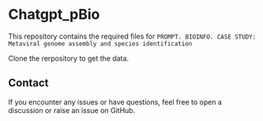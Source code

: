 # Chatgpt_pBio

This repository contains the required files for `PROMPT. BIOINFO. CASE STUDY: Metaviral genome assembly and species identification`

Clone the rerpository to get the data.


## Contact
If you encounter any issues or have questions, feel free to open a discussion or raise an issue on GitHub.
